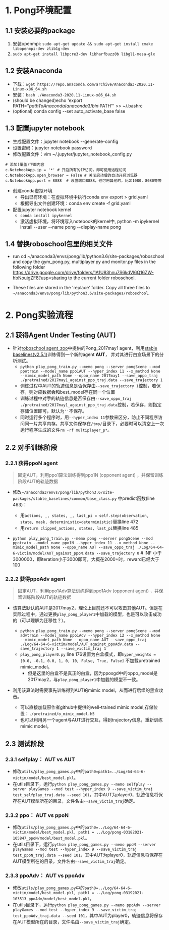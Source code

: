 # 1. Pong环境配置

## 1.1 安装必要的package

1. 安装openmpi: `sudo apt-get update && sudo apt-get install cmake libopenmpi-dev zlib1g-dev`
2. `sudo apt-get install libpcre3-dev libharfbuzz0b libgl1-mesa-glx`

## 1.2 安装Anaconda

* 下载：`wget https://repo.anaconda.com/archive/Anaconda3-2020.11-Linux-x86_64.sh`
* 安装：`bash ./Anaconda3-2020.11-Linux-x86_64.sh`
* (should be changed)echo 'export PATH="$pathToAnaconda/anaconda3/bin:$PATH"' >> ~/.bashrc
* (optional) conda config --set auto_activate_base false

## 1.3 配置jupyter notebook

* 生成配置文件：jupyter notebook --generate-config
* 设置密码：jupyter notebook password
* 修改配置文件：vim ~/.jupyter/jupyter_notebook_config.py

```
# 添加(覆盖)下面内容
c.NotebookApp.ip = '*' # 开启所有的IP访问，即可使用远程访问
c.NotebookApp.open_browser = False # 关闭启动后的自动开启浏览器
c.NotebookApp.port = 8888  # 设置端口8888，也可用其他的，比如1080，8080等等
```

* 创建conda虚拟环境
    * 导出已有环境：在虚拟环境中执行conda env export > grid.yaml
    * 根据导出文件创建环境：conda env create -f grid.yaml
* 配置jupyter notebook kernel
    * `conda install ipykernel`
    * 激活虚拟环境，将环境写入notebook的kernel中, python -m ipykernel install --user --name pong --display-name pong
    
## 1.4 替换roboschool包里的相关文件

* run cd ~/anaconda3/envs/pong/lib/python3.6/site-packages/roboschool and copy the gym_pong.py, multiplayer.py and monitor.py files in the following folder https://drive.google.com/drive/folders/1A1U83hnu7S6kdVl6Q16ZW-hbNouigZF8?usp=sharing to the current folder roboschool.

* These files are stored in the 'replace' folder. Copy all three files to `~/anaconda3/envs/pong/lib/python3.6/site-packages/roboschool`.

# 2. Pong实验流程
## 2.1 获得Agent Under Testing (AUT)

* 针对[roboschool agent_zoo](https://github.com/openai/roboschool/tree/master/agent_zoo)中提供的Pong_2017may1 agent，利用[stable baselines(v2.5.1)](https://stable-baselines.readthedocs.io/en/v2.5.0/)训练得到一个新的agent **AUT**， 并对其进行白盒场景下的分析测试。
    * `python play_pong_train.py --memo pong --server pongScene --mod ppotrain --model_name ppo1AUT --hyper_index 11 --x_method None --mimic_model_path None --oppo_name 2017may1 --save_oppo_traj ./pretrained/2017may1_against_ppo_traj.data --save_trajectory 1`
    * 训练过程中AUT的轨迹信息是否保存由`--save_trajectory 1`控制，若保存，则对应数据会和best_model存在同一个位置
    * 训练过程中对手的轨迹信息是否保存由`--save_oppo_traj ./pretrained/2017may1_against_ppo_traj.data`控制，若保存，则指定存储位置即可，默认为`''`不保存。
    * 同时运行多个程序时，用`--hyper_index 11`参数来区分，防止不同程序访问同一片共享内存。共享文件保存在`/tmp/`目录下，必要时可以清空上一次运行程序生成的文件`rm -rf multiplayer_p*`。

## 2.2 对手训练阶段
### 2.2.1 获得ppoN agent
>固定AUT，利用ppo1算法训练得到ppo1N (opponent agent) ，并保留训练阶段AUT的轨迹数据
    
* 修改`~/anaconda3/envs/pong/lib/python3.6/site-packages/stable_baselines/common/base_class.py` 中predict函数(line 463)：
    * 用`actions, _, states, _, last_pi = self.step(observation, state, mask, deterministic=deterministic)`替换line 472
    * 用`return clipped_actions, states, last_pi`替换line 485

* `python play_pong_train.py --memo pong --server pongScene --mod ppotrain --model_name ppo1N --hyper_index 11 --x_method None --mimic_model_path None --oppo_name AUT --save_oppo_traj ./Log/64-64-6-victim/model/AUT_against_ppoN.data --save_trajectory 0` # INF 小于3000000，即iteration小于3000即可，大概在2000+时，reward已经大于100

### 2.2.2 获得ppoAdv agent
>固定AUT，利用ppo1Adv算法训练得到ppo1Adv (opponent agent) ，并保留训练阶段AUT的轨迹数据

* 该算法默认的AUT是2017may2，理论上目前还不可以攻击其他AUT。但是在实际过程中，通过更换`play_pong_player1`中加载的模型，也是可以攻击成功的（可以理解为迁移性？）。
    * `python play_pong_train.py --memo pong --server pongScene --mod advtrain --model_name ppo1Adv --hyper_index 12 --x_method None --mimic_model_path None --oppo_name AUT --save_oppo_traj ./Log/64-64-6-victim/model/AUT_against_ppoAdv.data --save_trajectory 1 --save_victim_traj 1`
    * `play_pong_player0.py` line 176设置为白盒模式，即`hyper_weights = [0.0, -0.1, 0.0, 1, 0, 10, False, True, False]` 不加载pretrained mimic_model。
        * 但是这里的白盒不是真正的白盒，因为pposgd中的oppo_model是2017may2，与`play_pong_player1`中加载的模型不一致。


* 利用该算法时需要事先训练得到AUT的mimic model，从而进行后续的黑盒攻击。
    * 可以直接加载原作者github中提供的well-trained mimic model,存储位置：`./pretrained/o_mimic_model.h5`
    * 也可以利用另一个agent与AUT进行交互，得到trajectory信息，重新训练mimic model。


## 2.3 测试阶段
### 2.3.1 selfplay： AUT vs AUT
* 修改`utils/play_pong_games.py`中的`path0=path1=../Log/64-64-6-victim/model/best_model.pkl`。
* 在utils目录下，运行`python play_pong_games.py --memo selfplay --server playGames --mod test --hyper_index 9 --save_victim_traj test_selfplay_traj.data --seed 101`，其中AUT为player0，轨迹信息将保存在AUT模型所在的目录，文件名由`--save_victim_traj`确定。

### 2.3.2 ppo： AUT vs ppoN
* 修改`utils/play_pong_games.py`中的`path0=../Log/64-64-6-victim/model/best_model.pkl, path1 = ../Log/pong-03182021-105847_ppoN/model/best_model.pkl`。
* 在utils目录下，运行`python play_pong_games.py --memo ppoN --server playGames --mod test --hyper_index 9 --save_victim_traj test_ppoN_traj.data --seed 101`，其中AUT为player0，轨迹信息将保存在AUT模型所在的目录，文件名由`--save_victim_traj`确定。

### 2.3.3 ppoAdv： AUT vs ppoAdv
* 修改`utils/play_pong_games.py`中的`path0=../Log/64-64-6-victim/model/best_model.pkl, path1 = ../Log/pong-03192021-103513_ppoAdv/model/best_model.pkl`。
* 在utils目录下，运行`python play_pong_games.py --memo ppoAdv --server playGames --mod test --hyper_index 9 --save_victim_traj test_ppoAdv_traj.data --seed 101`，其中AUT为player0，轨迹信息将保存在AUT模型所在的目录，文件名由`--save_victim_traj`确定。